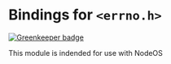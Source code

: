 # Bindings for `<errno.h>`

[![Greenkeeper badge](https://badges.greenkeeper.io/NodeOS/node-src-errno.svg)](https://greenkeeper.io/)

This module is indended for use with NodeOS
